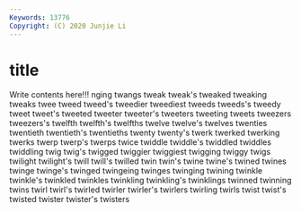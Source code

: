```yaml
---
Keywords: 13776
Copyright: (C) 2020 Junjie Li
---
```


# title

Write contents here!!!
nging 
twangs
tweak 
tweak's 
tweaked 
tweaking 
tweaks 
twee 
tweed 
tweed's 
tweedier 
tweediest
tweeds 
tweeds's 
tweedy 
tweet 
tweet's 
tweeted 
tweeter 
tweeter's 
tweeters 
tweeting
tweets 
tweezers 
tweezers's 
twelfth 
twelfth's 
twelfths 
twelve 
twelve's 
twelves 
twenties
twentieth 
twentieth's 
twentieths 
twenty 
twenty's 
twerk 
twerked 
twerking 
twerks 
twerp
twerp's 
twerps 
twice 
twiddle 
twiddle's 
twiddled 
twiddles 
twiddling 
twig 
twig's
twigged 
twiggier 
twiggiest 
twigging 
twiggy 
twigs 
twilight 
twilight's 
twill 
twill's
twilled 
twin 
twin's 
twine 
twine's 
twined 
twines 
twinge 
twinge's 
twinged
twingeing 
twinges 
twinging 
twining 
twinkle 
twinkle's 
twinkled 
twinkles 
twinkling 
twinkling's
twinklings 
twinned 
twinning 
twins 
twirl 
twirl's 
twirled 
twirler 
twirler's 
twirlers
twirling 
twirls 
twist 
twist's 
twisted 
twister 
twister's 
twisters 

